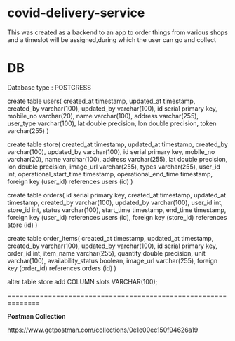 # covid-delivery-service
This was created as a backend to an app to order things from various shops and a timeslot will be assigned,during which the user can go and collect

DB
===================================================================================
Database type : POSTGRESS

create table users(
created_at timestamp,
updated_at timestamp,
created_by varchar(100),
updated_by varchar(100),
id serial primary key,
mobile_no varchar(20),
name varchar(100),
address varchar(255),
user_type varchar(100),
lat double precision,
lon double precision,
token varchar(255)
)

create table store(
created_at timestamp,
updated_at timestamp,
created_by varchar(100),
updated_by varchar(100),
id serial primary key,
mobile_no varchar(20),
name varchar(100),
address varchar(255),
lat double precision,
lon double precision,
image_url varchar(255),
types varchar(255),
user_id int,
operational_start_time timestamp,
operational_end_time timestamp,
foreign key (user_id) references users (id)
)


create table orders(
id serial primary key,
created_at timestamp,
updated_at timestamp,
created_by varchar(100),
updated_by varchar(100),
user_id int,
store_id int,
status varchar(100),
start_time timestamp,
end_time timestamp,
foreign key (user_id) references users (id),
foreign key (store_id) references store (id)
)


create table order_items(
created_at timestamp,
updated_at timestamp,
created_by varchar(100),
updated_by varchar(100),
id serial primary key,
order_id int,
item_name varchar(255),
quantity double precision,
unit varchar(100),
availability_status boolean,
image_url varchar(255),
foreign key (order_id) references orders (id)
)

alter table store add COLUMN slots VARCHAR(100);

==============================================================

**Postman Collection**

https://www.getpostman.com/collections/0e1e00ec150f94626a19
